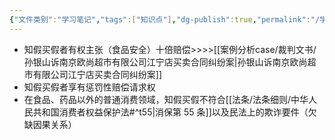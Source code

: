 ```yaml
---
{"文件类别":"学习笔记","tags":["知识点"],"dg-publish":true,"permalink":"/学习笔记studyup/知识点cheese/知假买假/","dgPassFrontmatter":true,"noteIcon":"","created":"2024-07-17T11:16:10.421+08:00","updated":"2024-09-30T11:29:49.994+08:00"}
---
```


- 知假买假者有权主张（食品安全）十倍赔偿>>>>[[案例分析case/裁判文书/孙银山诉南京欧尚超市有限公司江宁店买卖合同纠纷案\|孙银山诉南京欧尚超市有限公司江宁店买卖合同纠纷案]]
- 知假买假者享有惩罚性赔偿请求权
- 在食品、药品以外的普通消费领域，知假买假不符合[[法条/法条细则/中华人民共和国消费者权益保护法#^t55\|消保第 55 条]]以及民法上的欺诈要件（欠缺因果关系）
